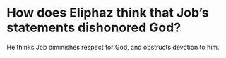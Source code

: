 # How does Eliphaz think that Job’s statements dishonored God?

He thinks Job diminishes respect for God, and obstructs devotion to him.
